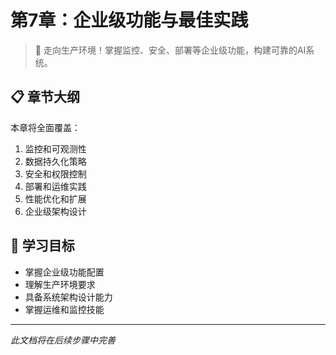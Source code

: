 # 第7章：企业级功能与最佳实践

> 🏢 走向生产环境！掌握监控、安全、部署等企业级功能，构建可靠的AI系统。

## 📋 章节大纲

本章将全面覆盖：

1. 监控和可观测性
2. 数据持久化策略
3. 安全和权限控制
4. 部署和运维实践
5. 性能优化和扩展
6. 企业级架构设计

## 🎯 学习目标

- 掌握企业级功能配置
- 理解生产环境要求
- 具备系统架构设计能力
- 掌握运维和监控技能

---

*此文档将在后续步骤中完善*
